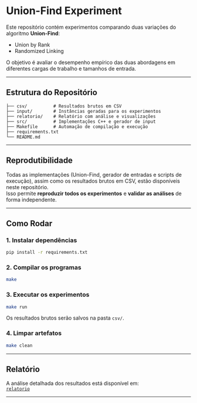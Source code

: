 # Union-Find Experiment

Este repositório contém experimentos comparando duas variações do algoritmo **Union-Find**:  
- Union by Rank  
- Randomized Linking  

O objetivo é avaliar o desempenho empírico das duas abordagens em diferentes cargas de trabalho e tamanhos de entrada.

---

## Estrutura do Repositório

```
├── csv/          # Resultados brutos em CSV
├── input/        # Instâncias geradas para os experimentos
├── relatorio/    # Relatório com análise e visualizações
├── src/          # Implementações C++ e gerador de input
├── Makefile      # Automação de compilação e execução
├── requirements.txt
└── README.md
```

---

## Reprodutibilidade

Todas as implementações (Union-Find, gerador de entradas e scripts de execução), assim como os resultados brutos em CSV, estão disponíveis neste repositório.  
Isso permite **reproduzir todos os experimentos** e **validar as análises** de forma independente.

---

## Como Rodar

### 1. Instalar dependências
```bash
pip install -r requirements.txt
```

### 2. Compilar os programas
```bash
make
```

### 3. Executar os experimentos
```bash
make run
```

Os resultados brutos serão salvos na pasta `csv/`.

### 4. Limpar artefatos
```bash
make clean
```

---

## Relatório

A análise detalhada dos resultados está disponível em:  
[`relatorio`](./relatorio)

---
